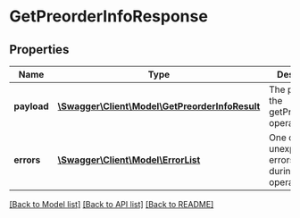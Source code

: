 # GetPreorderInfoResponse

## Properties
Name | Type | Description | Notes
------------ | ------------- | ------------- | -------------
**payload** | [**\Swagger\Client\Model\GetPreorderInfoResult**](GetPreorderInfoResult.md) | The payload for the getPreorderInfo operation. | [optional] 
**errors** | [**\Swagger\Client\Model\ErrorList**](ErrorList.md) | One or more unexpected errors occurred during the operation. | [optional] 

[[Back to Model list]](../README.md#documentation-for-models) [[Back to API list]](../README.md#documentation-for-api-endpoints) [[Back to README]](../README.md)


